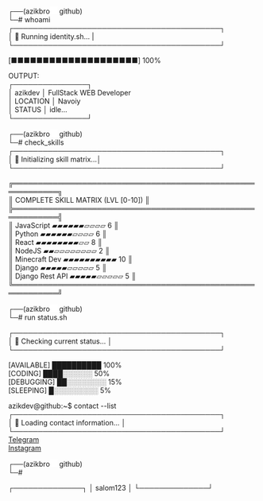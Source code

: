 <!-- azikdev@github:~$ whoami   -->

┌──(azikbro<img src="kali_icon.svg" width="15" height="15" alt="kali-linux"/> github)  
└─# whoami  
┌──────────────────────────────────────────┐  
│ 🔵 Running identity.sh...                |  
└──────────────────────────────────────────┘

[■■■■■■■■■■■■■■■■■■■■] 100%

OUTPUT:  
┌───────────────┐  
│ azikdev │ FullStack WEB Developer  
│ LOCATION │ Navoiy  
│ STATUS │ idle...  
└───────────────┘

┌──(azikbro<img src="kali_icon.svg" width="15" height="15" alt="kali-linux"/> github)  
└─# check_skills  
┌──────────────────────────────────────────┐  
│ 🔵 Initializing skill matrix...│  
└──────────────────────────────────────────┘

╔═══════════════════════════════════════════════════════════╗  
║ COMPLETE SKILL MATRIX (LVL [0-10]) ║  
╠═══════════════════════════════════════════════════════════╣  
║ JavaScript ▰▰▰▰▰▰▱▱▱▱ 6 ║  
║ Python ▰▰▰▰▰▰▱▱▱▱ 6 ║  
║ React ▰▰▰▰▰▰▰▰▱▱ 8 ║  
║ NodeJS ▰▰▱▱▱▱▱▱▱▱ 2 ║  
║ Minecraft Dev ▰▰▰▰▰▰▰▰▰▰ 10 ║  
║ Django ▰▰▰▰▰▱▱▱▱▱ 5 ║  
║ Django Rest API ▰▰▰▰▰▱▱▱▱▱ 5 ║  
╚═══════════════════════════════════════════════════════════╝

┌──(azikbro<img src="kali_icon.svg" width="15" height="15" alt="kali-linux"/> github)  
└─# run status.sh

┌──────────────────────────────────────────┐  
│ 🔵 Checking current status... │  
└──────────────────────────────────────────┘

[AVAILABLE] ██████████ 100%  
[CODING] ████░░░░░░ 50%  
[DEBUGGING] ██░░░░░░░░ 15%  
[SLEEPING] █░░░░░░░░░ 5%

azikdev@github:~$ contact --list  
┌──────────────────────────────────────────┐  
│ 🔵 Loading contact information... │  
└──────────────────────────────────────────┘  
[Telegram](https://t.me/azikdev02)  
[Instagram](https://www.instagram.com/_azik__bro_/)

┌──(azikbro<img src="kali_icon.svg" width="15" height="15" alt="kali-linux"/> github)  
└─#

┌──────────────┐
│  salom123    │
└──────────────┘
